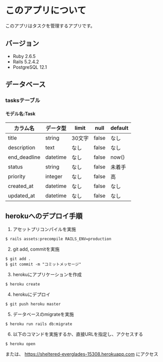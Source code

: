 # このアプリについて

このアプリはタスクを管理するアプリです。

## バージョン
  - Ruby 2.6.5
  - Rails 5.2.4.2
  - PostgreSQL 12.1

## データベース
### tasksテーブル
#### モデル名:Task

カラム名     | データ型 | limit  | null  | default
-------------|----------|--------|-------|--------
title        | string   | 30文字 | false | なし
description  | text     | なし   | false | なし
end_deadline | datetime | なし   | false | now()
status       | string   | なし   | false | 未着手
priority     | integer  | なし   | false | 高
created_at   | datetime | なし   | false | なし
updated_at   | datetime | なし   | false | なし

## herokuへのデプロイ手順

1. アセットプリコンパイルを実施
```
$ rails assets:precompile RAILS_ENV=production
```
2. git add, commitを実施
```
$ git add .
$ git commit -m "コミットメッセージ"
```
3. herokuにアプリケーションを作成
```
$ heroku create
```
4. herokuにデプロイ
```
$ git push heroku master
```  
5. データベースのmigrateを実施
```
$ heroku run rails db:migrate
```
6. 以下のコマンドを実施するか、直接URLを指定し、アクセスする
```
$ heroku open
```
または、
https://sheltered-everglades-15308.herokuapp.com にアクセス
